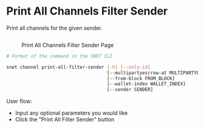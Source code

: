 # Print All Channels Filter Sender

Print all channels for the given sender.

<figure><img src="../../../../../../../public/assets/images/products/TUI/Screenshot 2024-08-17 at 6.34.32 PM.png" alt=""><figcaption><p>Print All Channels Filter Sender Page</p></figcaption></figure>

```bash
# Format of the command in the SNET CLI

snet channel print-all-filter-sender [-h] [--only-id]
                                     [--multipartyescrow-at MULTIPARTYESCROW_AT]
                                     [--from-block FROM_BLOCK]
                                     [--wallet-index WALLET_INDEX]
                                     [--sender SENDER]
```

User flow:

* Input any optional parameters you would like
* Click the "Print All Filter Sender" button

